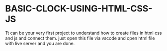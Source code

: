 # BASIC-CLOCK-USING-HTML-CSS-JS
Tt can be your very first project to understand how to create files in html css and js and connect them.
just open this file via vscode and open html file with live server and you are done.
